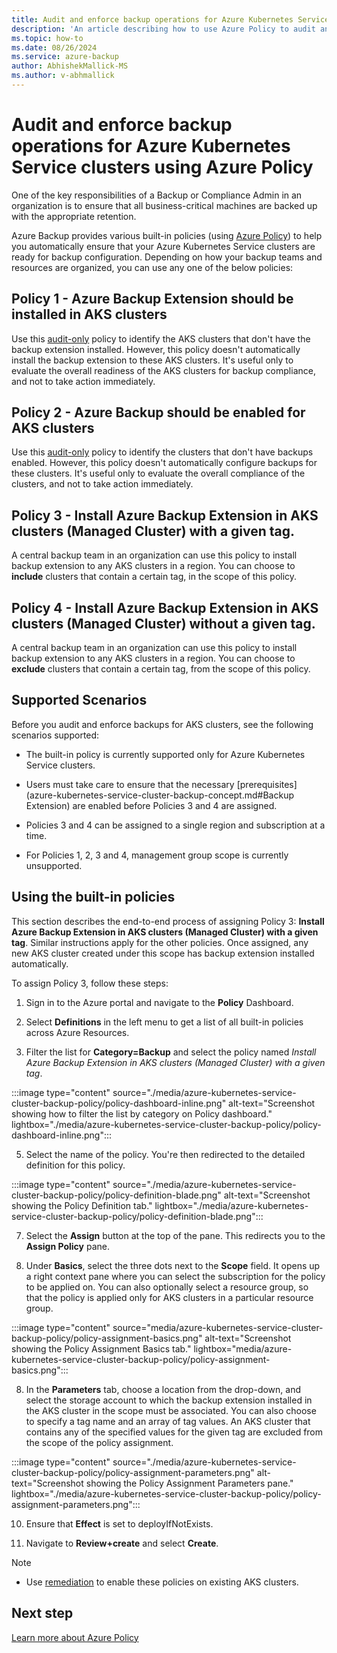 ```yaml
---
title: Audit and enforce backup operations for Azure Kubernetes Service clusters using Azure Policy 
description: 'An article describing how to use Azure Policy to audit and enforce backup operations for all Azure Kubernetes Service clusters created in a given scope'
ms.topic: how-to
ms.date: 08/26/2024
ms.service: azure-backup
author: AbhishekMallick-MS
ms.author: v-abhmallick
---
```


# Audit and enforce backup operations for Azure Kubernetes Service clusters using Azure Policy 

One of the key responsibilities of a Backup or Compliance Admin in an organization is to ensure that all business-critical machines are backed up with the appropriate retention.

Azure Backup provides various built-in policies (using [Azure Policy](../governance/policy/overview.md)) to help you automatically ensure that your Azure Kubernetes Service clusters are ready for backup configuration. Depending on how your backup teams and resources are organized, you can use any one of the below policies:

## Policy 1 - Azure Backup Extension should be installed in AKS clusters

Use this [audit-only](../governance/policy/concepts/effects.md#audit) policy to identify the AKS clusters that don't have the backup extension installed. However, this policy doesn't automatically install the backup extension to these AKS clusters. It's useful only to evaluate the overall readiness of the AKS clusters for backup compliance, and not to take action immediately.

## Policy 2 - Azure Backup should be enabled for AKS clusters

Use this [audit-only](../governance/policy/concepts/effects.md#audit) policy to identify the clusters that don't have backups enabled. However, this policy doesn't automatically configure backups for these clusters. It's useful only to evaluate the overall compliance of the clusters, and not to take action immediately.

## Policy 3 - Install Azure Backup Extension in AKS clusters (Managed Cluster) with a given tag.

A central backup team in an organization can use this policy to install backup extension to any AKS clusters in a region. You can choose to **include** clusters that contain a certain tag, in the scope of this policy.

## Policy 4 - Install Azure Backup Extension in AKS clusters (Managed Cluster) without a given tag.

A central backup team in an organization can use this policy to install backup extension to any AKS clusters in a region. You can choose to **exclude** clusters that contain a certain tag, from the scope of this policy.

## Supported Scenarios

Before you audit and enforce backups for AKS clusters, see the following scenarios supported:

* The built-in policy is currently supported only for Azure Kubernetes Service clusters. 

* Users must take care to ensure that the necessary [prerequisites](azure-kubernetes-service-cluster-backup-concept.md#Backup Extension) are enabled before Policies 3 and 4 are assigned.

* Policies 3 and 4 can be assigned to a single region and subscription at a time. 

* For Policies 1, 2, 3 and 4, management group scope is currently unsupported.

## Using the built-in policies

This section describes the end-to-end process of assigning Policy 3: **Install Azure Backup Extension in AKS clusters (Managed Cluster) with a given tag**. Similar instructions apply for the other policies. Once assigned, any new AKS cluster created under this scope has backup extension installed automatically.

To assign Policy 3, follow these steps:

1. Sign in to the Azure portal and navigate to the **Policy** Dashboard.
   
2. Select **Definitions** in the left menu to get a list of all built-in policies across Azure Resources.
   
3. Filter the list for **Category=Backup** and select the policy named *Install Azure Backup Extension in AKS clusters (Managed Cluster) with a given tag*.
   
:::image type="content" source="./media/azure-kubernetes-service-cluster-backup-policy/policy-dashboard-inline.png" alt-text="Screenshot showing how to filter the list by category on Policy dashboard." lightbox="./media/azure-kubernetes-service-cluster-backup-policy/policy-dashboard-inline.png":::

5. Select the name of the policy. You're then redirected to the detailed definition for this policy.

:::image type="content" source="./media/azure-kubernetes-service-cluster-backup-policy/policy-definition-blade.png" alt-text="Screenshot showing the Policy Definition tab." lightbox="./media/azure-kubernetes-service-cluster-backup-policy/policy-definition-blade.png":::

7. Select the **Assign** button at the top of the pane. This redirects you to the **Assign Policy** pane.
   
8. Under **Basics**, select the three dots next to the **Scope** field. It opens up a right context pane where you can select the subscription for the policy to be applied on. You can also optionally select a resource group, so that the policy is applied only for AKS clusters in a particular resource group.

:::image type="content" source="media/azure-kubernetes-service-cluster-backup-policy/policy-assignment-basics.png" alt-text="Screenshot showing the Policy Assignment Basics tab." lightbox="media/azure-kubernetes-service-cluster-backup-policy/policy-assignment-basics.png":::

8. In the **Parameters** tab, choose a location from the drop-down, and select the storage account to which the backup extension installed in the AKS cluster in the scope must be associated. You can also choose to specify a tag name and an array of tag values. An AKS cluster that contains any of the specified values for the given tag are excluded from the scope of the policy assignment.

:::image type="content" source="./media/azure-kubernetes-service-cluster-backup-policy/policy-assignment-parameters.png" alt-text="Screenshot showing the Policy Assignment Parameters pane." lightbox="./media/azure-kubernetes-service-cluster-backup-policy/policy-assignment-parameters.png":::

10. Ensure that **Effect** is set to deployIfNotExists.
   
11. Navigate to **Review+create** and select **Create**.

> [!NOTE]
>
> - Use [remediation](../governance/policy/how-to/remediate-resources.md) to enable these policies on existing AKS clusters.

## Next step

[Learn more about Azure Policy](../governance/policy/overview.md)
